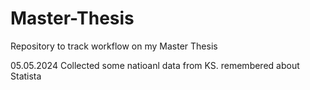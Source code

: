 # Master-Thesis
Repository to track workflow on my Master Thesis

05.05.2024
Collected some natioanl data from KS. remembered about Statista
